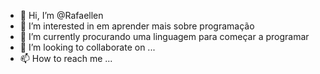 - 👋 Hi, I’m @Rafaellen
- 👀 I’m interested in em aprender mais sobre programação
- 🌱 I’m currently procurando uma linguagem para começar a programar
- 💞️ I’m looking to collaborate on ...
- 📫 How to reach me ...

<!---
Rafaellen/Rafaellen is a ✨ special ✨ repository because its `README.md` (this file) appears on your GitHub profile.
You can click the Preview link to take a look at your changes.
--->

